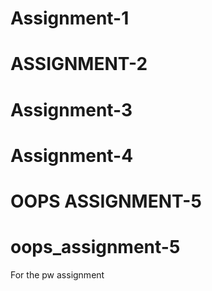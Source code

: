 # Assignment-1
# ASSIGNMENT-2 
# Assignment-3
# Assignment-4
# OOPS ASSIGNMENT-5
# oops_assignment-5
For the pw assignment
